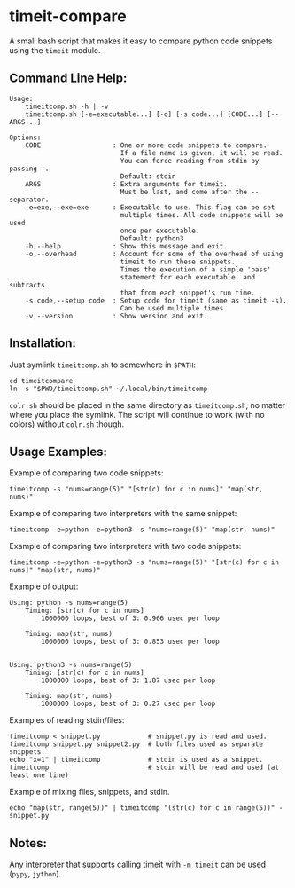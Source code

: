 timeit-compare
==============

A small bash script that makes it easy to compare python code snippets using
the `timeit` module.

Command Line Help:
------------------
```
Usage:
    timeitcomp.sh -h | -v
    timeitcomp.sh [-e=executable...] [-o] [-s code...] [CODE...] [-- ARGS...]

Options:
    CODE                  : One or more code snippets to compare.
                            If a file name is given, it will be read.
                            You can force reading from stdin by passing -.
                            Default: stdin
    ARGS                  : Extra arguments for timeit.
                            Must be last, and come after the -- separator.
    -e=exe,--exe=exe      : Executable to use. This flag can be set
                            multiple times. All code snippets will be used
                            once per executable.
                            Default: python3
    -h,--help             : Show this message and exit.
    -o,--overhead         : Account for some of the overhead of using
                            timeit to run these snippets.
                            Times the execution of a simple 'pass'
                            statement for each executable, and subtracts
                            that from each snippet's run time.
    -s code,--setup code  : Setup code for timeit (same as timeit -s).
                            Can be used multiple times.
    -v,--version          : Show version and exit.
```

Installation:
-------------

Just symlink `timeitcomp.sh` to somewhere in `$PATH`:
```
cd timeitcompare
ln -s "$PWD/timeitcomp.sh" ~/.local/bin/timeitcomp
```

`colr.sh` should be placed in the same directory as `timeitcomp.sh`, no matter
where you place the symlink. The script will continue to work
(with no colors) without `colr.sh` though.


Usage Examples:
---------------

Example of comparing two code snippets:
```
timeitcomp -s "nums=range(5)" "[str(c) for c in nums]" "map(str, nums)"
```

Example of comparing two interpreters with the same snippet:
```
timeitcomp -e=python -e=python3 -s "nums=range(5)" "map(str, nums)"
```

Example of comparing two interpreters with two code snippets:
```
timeitcomp -e=python -e=python3 -s "nums=range(5)" "[str(c) for c in nums]" "map(str, nums)"
```

Example of output:
```
Using: python -s nums=range(5)
    Timing: [str(c) for c in nums]
        1000000 loops, best of 3: 0.966 usec per loop

    Timing: map(str, nums)
        1000000 loops, best of 3: 0.853 usec per loop


Using: python3 -s nums=range(5)
    Timing: [str(c) for c in nums]
        1000000 loops, best of 3: 1.87 usec per loop

    Timing: map(str, nums)
        1000000 loops, best of 3: 0.27 usec per loop

```

Examples of reading stdin/files:
```
timeitcomp < snippet.py            # snippet.py is read and used.
timeitcomp snippet.py snippet2.py  # both files used as separate snippets.
echo "x=1" | timeitcomp            # stdin is used as a snippet.
timeitcomp                         # stdin will be read and used (at least one line)
```

Example of mixing files, snippets, and stdin.
```
echo "map(str, range(5))" | timeitcomp "(str(c) for c in range(5))" - snippet.py
```

Notes:
------

Any interpreter that supports calling timeit with `-m timeit` can be used
(`pypy`, `jython`).
